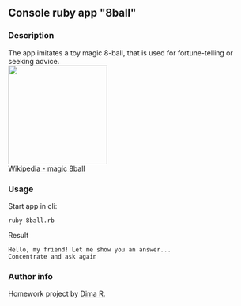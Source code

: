 Console ruby app "8ball"
---
### Description
The app imitates a toy magic 8-ball, that is used for fortune-telling or seeking advice.
<br>
<img height="200" src="https://external-preview.redd.it/Te8nujBAUH-2oqyNGsHC7pyUAGpjdHKv3ob4u2l-BX8.png?auto=webp&s=406aa4a94c14a996f0da65d4d8cdd946ecf5c723"/>
</br>
[Wikipedia - magic 8ball](https://en.wikipedia.org/wiki/Magic_8-Ball)

### Usage
Start app in cli:
```
ruby 8ball.rb
```
Result

```
Hello, my friend! Let me show you an answer... 
Concentrate and ask again
```
### Author info
Homework project by [Dima R.](https://github.com/dm-rozi)
